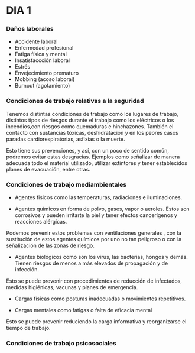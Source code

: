 # DIA 1 #
### Daños laborales ###

- Accidente laboral
- Enfermedad profesional
- Fatiga física y mental
- Insatisfaccción laboral
- Estrés
- Envejecimiento prematuro
- Mobbing (acoso laboral)
- Burnout (agotamiento)


### Condiciones de trabajo relativas a la seguridad 

Tenemos distintas condiciones de trabajo como los lugares de trabajo, distintos tipos de riesgos durante el trabajo como los eléctricos o los incendios,con riesgos como quemaduras e hinchazones. También el contacto con sustancias tóxicas, deshidratación y en los peores casos paradas cardiorespiratorias, asfixias o la muerte.

Esto tiene sus prevenciones, y así, con un poco de sentido común, podremos evitar estas desgracias. Ejemplos como señalizar de manera adecuada todo el material utilizado, utilizar extintores y tener establecidos planes de evacuación, entre otras.


### Condiciones de trabajo mediambientales


- Agentes fisicos como las temperaturas, radiaciones e iluminaciones. 


 - Agentes químicos en forma de polvo, gases, vapor o aeroles. Estos son corrosivos y pueden irritarte la piel y tener efectos cancerígenos y reacciones alérgicas. 

Podemos prevenir estos problemas con ventilaciones generales , con la sustitución de estos agentes químicos por uno no tan peligroso o con la señalización de las zonas de riesgo.

- Agentes biológicos como son los virus, las bacterias, hongos y demás. Tienen riesgos de menos a más elevados de propagación y de infección.

Esto se puede prevenir con procedimientos de reducción de infectados, medidas higiénicas, vacunas y planes de emergencia.


- Cargas físicas como posturas inadecuadas o movimientos repetitivos. 

- Cargas mentales como fatigas o falta de eficacia mental

Esto se puede prevenir reduciendo la carga informativa y reorganizarse el tiempo de trabajo.


### Condiciones de trabajo psicosociales

